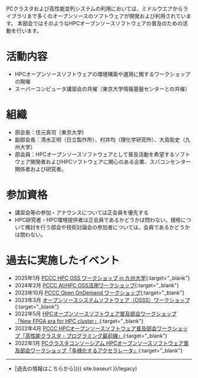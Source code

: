 PCクラスタおよび高性能並列システムの利用においては、ミドルウエアからライブラリまで多くのオープンソースのソフトウェアが開発および利用されています。
本部会ではそのようなHPCオープンソースソフトウェアの普及のための活動を行います。

# 活動内容
* HPCオープンソースソフトウェアの環境構築や運用に関するワークショップの開催
* スーパーコンピュータ講習会の共催（東京大学情報基盤センターとの共催）

# 組織
* 部会長：住元真司（東京大学)
* 副部会長：清水正明（日立製作所）、村井均（理化学研究所）、大島聡史（九州大学）
* 部会員：HPCオープンソースソフトウェアとして普及活動を希望するソフトウェア開発者およびHPCソフトウェアに関心のある企業、スパコンセンター関係者および研究者。

# 参加資格
* 講習会等の参加・アナウンスについては正会員を優先する
* HPC研究者・HPC環境提供者は正会員であるかどうかは問わない。規格について検討を行う部会や技術討論会の参加者については、会員であるかどうかは問わない。

# 過去に実施したイベント
- 2025年1月 [PCCC HPC OSS ワークショップ in 九州大学](https://www.pccluster.org/ja/event/2025/01/250127-hpc-oss-ws.html){:target="_blank"}
- 2024年2月 [PCCC AI/HPC OSS活用ワークショップ](https://www.pccluster.org/ja/event/2024/01/240205-ws-AI-HPC-OSS.html){:target="_blank"}
- 2023年10月 [PCCC Open OnDemand ワークショップ](https://www.pccluster.org/ja/event/2023/09/231011-ws-openondemand.html){:target="_blank"}
- 2023年3月 [オープンソースシステムソフトウェア（OSSS）ワークショップ](https://www.pccluster.org/ja/event/2023/02/230330-osss-ws.html){:target="_blank"}
- 2022年5月 [HPCオープンソースソフトウェア普及部会ワークショップ「New FPGA era for HPC cluster」](https://www.pccluster.org/ja/event/2022/04/220525-hpcoss-ws.html){:target="_blank"}
- 2022年4月 [PCCC HPCオープンソースソフトウェア普及部会ワークショップ「高性能クラスタ・プログラミング最前線」](https://www.pccluster.org/ja/event/2022/03/220415-hpcoss-ws.html){:target="_blank"}
- 2022年1月 [PCクラスタコンソーシアム HPCオープンソースソフトウェア普及部会ワークショップ「多様化するアクセラレータ」](https://www.pccluster.org/ja/event/2022/01/220120-hpcoss-ws.html){:target="_blank"}

----

* [過去の情報はこちらから]({{ site.baseurl }}/legacy)
